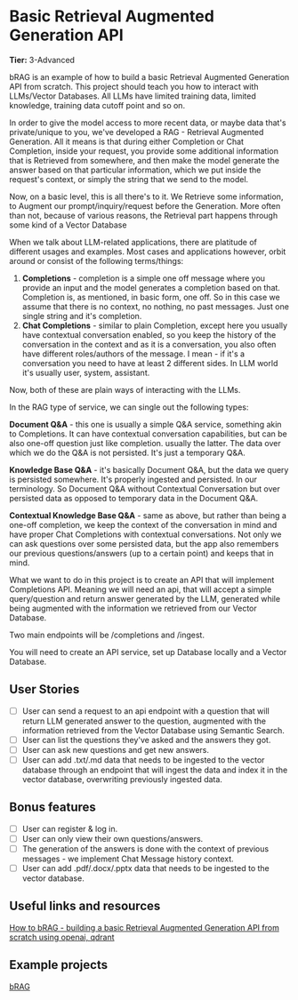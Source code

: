 # Basic Retrieval Augmented Generation API

**Tier:** 3-Advanced

bRAG is an example of how to build a basic Retrieval Augmented Generation API from scratch. This project should teach you how to interact with LLMs/Vector Databases.
All LLMs have limited training data, limited knowledge, training data cutoff point and so on. 

In order to give the model access to more recent data, or maybe data that's private/unique to you, we've developed a 
RAG - Retrieval Augmented Generation. All it means is that during either Completion or Chat Completion, inside your request, 
you provide some additional information that is Retrieved from somewhere, and then make the model generate the answer based on that particular 
information, which we put inside the request's context, or simply the string that we send to the model. 

Now, on a basic level, this is all there's to it. We Retrieve some information, to Augment our prompt/inquiry/request before the Generation.
More often than not, because of various reasons, the Retrieval part happens through some kind of a Vector Database

When we talk about LLM-related applications, there are platitude of different usages and examples. 
Most cases and applications however, orbit around or consist of the following terms/things:

1. **Completions** - completion is a simple one off message where you provide an input and the model generates a completion based on that. Completion is, as mentioned, in basic form, one off. So in this case we assume that there is no context, no nothing, no past messages. Just one single string and it's completion.
2. **Chat Completions** - similar to plain Completion, except here you usually have contextual conversation enabled, so you keep the history of the conversation in the context and as it is a conversation, you also often have different roles/authors of the message. I mean - if it's a conversation you need to have at least 2 different sides. In LLM world it's usually user, system, assistant.


Now, both of these are plain ways of interacting with the LLMs.


In the RAG type of service, we can single out the following types:

**Document Q&A** - this one is usually a simple Q&A service, something akin to Completions. It can have contextual conversation capabilities, but can be also one-off question just like completion. usually the latter. The data over which we do the Q&A is not persisted. It's just a temporary Q&A.

**Knowledge Base Q&A** - it's basically Document Q&A, but the data we query is persisted somewhere. It's properly ingested and persisted. In our terminology. So Document Q&A without Contextual Conversation but over persisted data as opposed to temporary data in the Document Q&A.

**Contextual Knowledge Base Q&A** - same as above, but rather than being a one-off completion, we keep the context of the conversation in mind and have proper Chat Completions with contextual conversations. Not only we can ask questions over some persisted data, but the app also remembers our previous questions/answers (up to a certain point) and keeps that in mind.

What we want to do in this project is to create an API that will implement Completions API. 
Meaning we will need an api, that will accept a simple query/question and return answer generated by the LLM, generated while being augmented with the information we retrieved from our Vector Database.

Two main endpoints will be /completions and /ingest.

You will need to create an API service, set up Database locally and a Vector Database.

## User Stories

-   [ ] User can send a request to an api endpoint with a question that will return LLM generated answer to the question, augmented with the information retrieved from the Vector Database using Semantic Search.
-   [ ] User can list the questions they've asked and the answers they got.
-   [ ] User can ask new questions and get new answers.
-   [ ] User can add .txt/.md data that needs to be ingested to the vector database through an endpoint that will ingest the data and index it in the vector database, overwriting previously ingested data.

## Bonus features

-   [ ] User can register & log in.
-   [ ] User can only view their own questions/answers.
-   [ ] The generation of the answers is done with the context of previous messages - we implement Chat Message history context.
-   [ ] User can add .pdf/.docx/.pptx data that needs to be ingested to the vector database.

## Useful links and resources

[How to bRAG - building a basic Retrieval Augmented Generation API from scratch using openai, qdrant](https://grski.pl/pdf-brag)
## Example projects

[bRAG](https://github.com/grski/brag)
